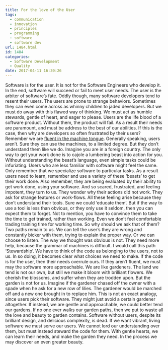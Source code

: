 ```yaml
---
title: For the love of the User
tags:
  - communication
  - innovation
  - principles
  - programming
  - software
  - software dev
url: 1484.html
id: 1484
categories:
  - Software Development
  - Quality
date: 2017-04-11 16:30:26
---
```


Software is for the user. It is not for the Software Engineers who develop it. In the end, software will succeed or fail to meet user needs. The user is the arbiter of software’s fate. Oddly though, many software developers tend to resent their users. The users are prone to strange behaviors. Sometimes they can even come across as whinny children to jaded developers. But we must do away with this flawed way of thinking. We must act as humble stewards, gentle of heart, and eager to please. Users are the life blood of a software product. Without them, the product will fail. As a result their needs are paramount, and must be address to the best of our abilities. If this is the case, then why are developers so often frustrated by their users? Remember we are [fluent in the machine tongue](/blog/software-developers-are-translators/). Generally speaking, users aren’t. Sure they can use the machines, to a limited degree. But they don’t understand them like we do. Imagine you are in a foreign country. The only way to get your work done is to cajole a lumbering beast into action for you. Without understanding the beast’s language, even simple tasks could be infuriating. Users who are less familiar with software might feel the same. Only remember that we specialize software to particular tasks. As a result users need to learn, remember and use a variety of these ‘beasts’ to get their work done. Also remember, they are being evaluated by their ability to get work done, using your software. And so scared, frustrated, and feeling impotent, they turn to us. They wonder why their actions did not work. They ask for strange features or work-flows. All these feeling arise because they don’t understand their tools. Sure we could ‘educate them’. But if the way to use a tool is less than obvious, or they only use it seldom, then you can expect them to forget. Not to mention, you have to convince them to take the time to get trained, rather than working. Even we don’t feel comfortable trading training time for working time. So why should we ask that of them? Two paths remain to us. We can tell the user’s they are wrong and constantly bicker with them, trying to explain the proper way. Or we can choose to listen. The way we thought was obvious is not. They need more help, because the grammar of machines is difficult. I would call this path ‘Stewardship’. We have to think of the code as belonging to the users, not to us. In so doing, it becomes clear what choices we need to make. If the code is for the user, then their needs overrule ours. If they aren’t fluent, we must may the software more approachable. We are like gardeners. The land we tend is not our own, but still we make it bloom with brilliant flowers. We cherish the blossoms, and suffer when they are trodden upon. But the garden is not for us. Imagine if the gardener chased off the owner with a spade when he ask for a new row of lilies. The gardener would be marched off and a new one brought in to replace him. This is not an exact analogy, since users pick their software. They might just avoid a certain gardener altogether. If instead, we are gentle and approachable, we could better tend our gardens. If no one ever walks our garden paths, then we put to waste all the love and beauty to garden contains. Software without users, despite its brilliant design, and delicious complexity, is dead. If we want vibrant, living software we must serve our users. We cannot lord our understanding over them, but must instead steward the code for them. With gentle hearts, we can learn their needs, and make the garden they need. In the process we may discover an even greater beauty.